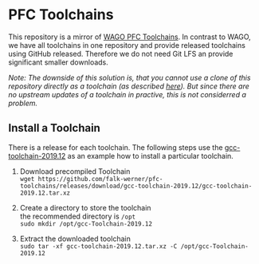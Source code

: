 # PFC Toolchains

This repository is a mirror of [WAGO PFC Toolchains](https://github.com/orgs/WAGO/repositories?q=toolchain&type=all&language=&sort=).
In contrast to WAGO, we have all toolchains in one repository and provide released toolchains using GitHub released. Therefore we do not need Git LFS an provide significant smaller downloads.

_Note: The downside of this solution is, that you cannot use a clone
of this repository directly as a toolchain (as described
[here](https://github.com/WAGO/gcc-toolchain-2019.12-precompiled#2-installation)). But since there are no
upstream updates of a toolchain in practive, this is not considerred
a problem._

## Install a Toolchain

There is a release for each toolchain. The following steps use the
[gcc-toolchain-2019.12](https://github.com/falk-werner/pfc-toolchains/releases/tag/gcc-toolchain-2019.12) as an example how to install a
particular toolchain.

1) Download precompiled Toolchain  
   `wget https://github.com/falk-werner/pfc-toolchains/releases/download/gcc-toolchain-2019.12/gcc-toolchain-2019.12.tar.xz`

2) Create a directory to store the toolchain  
   the recommended directory is `/opt`  
   `sudo mkdir /opt/gcc-Toolchain-2019.12`

3) Extract the downloaded toolchain  
   `sudo tar -xf gcc-toolchain-2019.12.tar.xz -C /opt/gcc-Toolchain-2019.12`